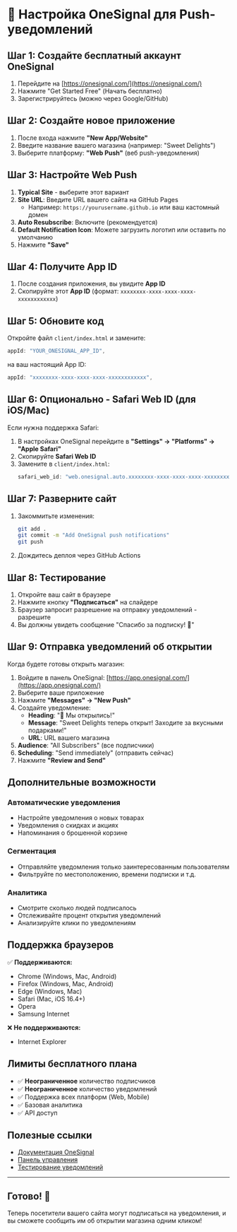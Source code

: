 # 🔔 Настройка OneSignal для Push-уведомлений

## Шаг 1: Создайте бесплатный аккаунт OneSignal

1. Перейдите на [https://onesignal.com/](https://onesignal.com/)
2. Нажмите "Get Started Free" (Начать бесплатно)
3. Зарегистрируйтесь (можно через Google/GitHub)

## Шаг 2: Создайте новое приложение

1. После входа нажмите **"New App/Website"**
2. Введите название вашего магазина (например: "Sweet Delights")
3. Выберите платформу: **"Web Push"** (веб push-уведомления)

## Шаг 3: Настройте Web Push

1. **Typical Site** - выберите этот вариант
2. **Site URL**: Введите URL вашего сайта на GitHub Pages
   - Например: `https://yourusername.github.io` или ваш кастомный домен
3. **Auto Resubscribe**: Включите (рекомендуется)
4. **Default Notification Icon**: Можете загрузить логотип или оставить по умолчанию
5. Нажмите **"Save"**

## Шаг 4: Получите App ID

1. После создания приложения, вы увидите **App ID**
2. Скопируйте этот **App ID** (формат: `xxxxxxxx-xxxx-xxxx-xxxx-xxxxxxxxxxxx`)

## Шаг 5: Обновите код

Откройте файл `client/index.html` и замените:

```javascript
appId: "YOUR_ONESIGNAL_APP_ID",
```

на ваш настоящий App ID:

```javascript
appId: "xxxxxxxx-xxxx-xxxx-xxxx-xxxxxxxxxxxx",
```

## Шаг 6: Опционально - Safari Web ID (для iOS/Mac)

Если нужна поддержка Safari:
1. В настройках OneSignal перейдите в **"Settings" → "Platforms" → "Apple Safari"**
2. Скопируйте **Safari Web ID**
3. Замените в `client/index.html`:
   ```javascript
   safari_web_id: "web.onesignal.auto.xxxxxxxx-xxxx-xxxx-xxxx-xxxxxxxxxxxx",
   ```

## Шаг 7: Разверните сайт

1. Закоммитьте изменения:
   ```bash
   git add .
   git commit -m "Add OneSignal push notifications"
   git push
   ```

2. Дождитесь деплоя через GitHub Actions

## Шаг 8: Тестирование

1. Откройте ваш сайт в браузере
2. Нажмите кнопку **"Подписаться"** на слайдере
3. Браузер запросит разрешение на отправку уведомлений - разрешите
4. Вы должны увидеть сообщение "Спасибо за подписку! 🎉"

## Шаг 9: Отправка уведомлений об открытии

Когда будете готовы открыть магазин:

1. Войдите в панель OneSignal: [https://app.onesignal.com/](https://app.onesignal.com/)
2. Выберите ваше приложение
3. Нажмите **"Messages" → "New Push"**
4. Создайте уведомление:
   - **Heading**: "🎉 Мы открылись!"
   - **Message**: "Sweet Delights теперь открыт! Заходите за вкусными подарками!"
   - **URL**: URL вашего магазина
5. **Audience**: "All Subscribers" (все подписчики)
6. **Scheduling**: "Send immediately" (отправить сейчас)
7. Нажмите **"Review and Send"**

## Дополнительные возможности

### Автоматические уведомления
- Настройте уведомления о новых товарах
- Уведомления о скидках и акциях
- Напоминания о брошенной корзине

### Сегментация
- Отправляйте уведомления только заинтересованным пользователям
- Фильтруйте по местоположению, времени подписки и т.д.

### Аналитика
- Смотрите сколько людей подписалось
- Отслеживайте процент открытия уведомлений
- Анализируйте клики по уведомлениям

## Поддержка браузеров

✅ **Поддерживаются:**
- Chrome (Windows, Mac, Android)
- Firefox (Windows, Mac, Android)
- Edge (Windows, Mac)
- Safari (Mac, iOS 16.4+)
- Opera
- Samsung Internet

❌ **Не поддерживаются:**
- Internet Explorer

## Лимиты бесплатного плана

- ✅ **Неограниченное** количество подписчиков
- ✅ **Неограниченное** количество уведомлений
- ✅ Поддержка всех платформ (Web, Mobile)
- ✅ Базовая аналитика
- ✅ API доступ

## Полезные ссылки

- [Документация OneSignal](https://documentation.onesignal.com/docs/web-push-quickstart)
- [Панель управления](https://app.onesignal.com/)
- [Тестирование уведомлений](https://documentation.onesignal.com/docs/sending-notifications)

---

## Готово! 🎉

Теперь посетители вашего сайта могут подписаться на уведомления, и вы сможете сообщить им об открытии магазина одним кликом!
